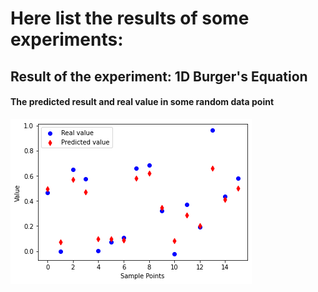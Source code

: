 # Here list the results of some experiments:

## Result of the experiment: 1D Burger's Equation

#### The predicted result and real value in some random data point
![The predicted result and real value in some random data point](./sample.png)
